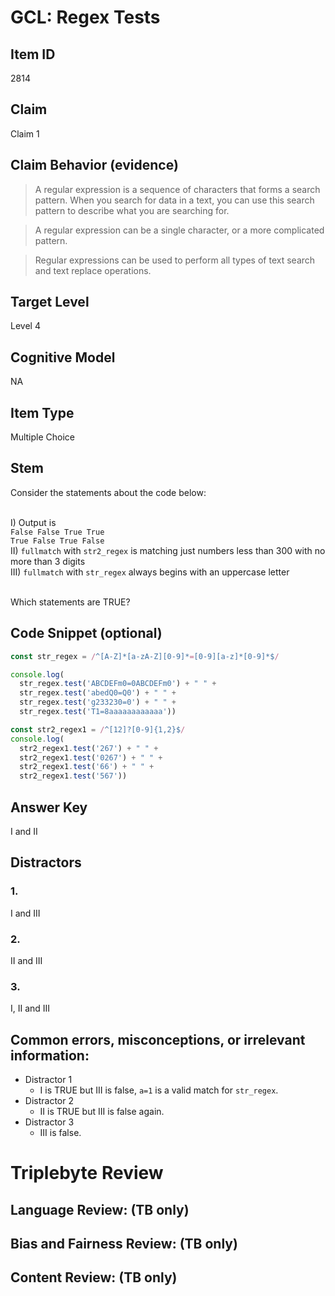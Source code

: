 # GCL: Regex Tests

## Item ID
2814

## Claim
Claim 1

## Claim Behavior (evidence)
> A regular expression is a sequence of characters that forms a search pattern. When you search for data in a text, you can use this search pattern to describe what you are searching for.

> A regular expression can be a single character, or a more complicated pattern.

> Regular expressions can be used to perform all types of text search and text replace operations.

## Target Level
Level 4

## Cognitive Model
NA

## Item Type
Multiple Choice

## Stem
Consider the statements about the code below:<br><br>

I) Output is<br>
`False False True True`<br>
`True False True False`<br>
II) `fullmatch` with `str2_regex` is matching just numbers less than 300 with no more than 3 digits<br>
III) `fullmatch` with `str_regex` always begins with an uppercase letter<br><br>

Which statements are TRUE?

## Code Snippet (optional)
```javascript
const str_regex = /^[A-Z]*[a-zA-Z][0-9]*=[0-9][a-z]*[0-9]*$/

console.log(
  str_regex.test('ABCDEFm0=0ABCDEFm0') + " " +
  str_regex.test('abedQ0=Q0') + " " +
  str_regex.test('g233230=0') + " " +
  str_regex.test('T1=8aaaaaaaaaaaa'))

const str2_regex1 = /^[12]?[0-9]{1,2}$/
console.log(
  str2_regex1.test('267') + " " +
  str2_regex1.test('0267') + " " +
  str2_regex1.test('66') + " " +
  str2_regex1.test('567'))
```

## Answer Key
I and II

## Distractors

### 1.
I and III

### 2.
II and III

### 3.
I, II and III


## Common errors, misconceptions, or irrelevant information:
- Distractor 1
    - I is TRUE but III is false, `a=1` is a valid match for `str_regex`.
- Distractor 2
    - II is TRUE but III is false again.
- Distractor 3
    - III is false.

# Triplebyte Review


## Language Review: (TB only)


## Bias and Fairness Review: (TB only)


## Content Review: (TB only)


